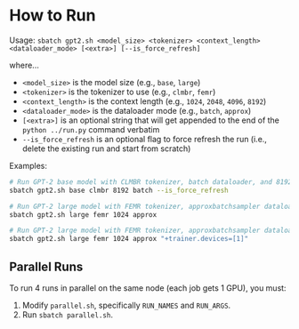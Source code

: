 # How to Run

Usage: `sbatch gpt2.sh <model_size> <tokenizer> <context_length> <dataloader_mode> [<extra>] [--is_force_refresh]`

where...
- `<model_size>` is the model size (e.g., `base`, `large`)
- `<tokenizer>` is the tokenizer to use (e.g., `clmbr`, `femr`)
- `<context_length>` is the context length (e.g., `1024`, `2048`, `4096`, `8192`)
- `<dataloader_mode>` is the dataloader mode (e.g., `batch`, `approx`)
- `[<extra>]` is an optional string that will get appended to the end of the `python ../run.py` command verbatim
- `--is_force_refresh` is an optional flag to force refresh the run (i.e., delete the existing run and start from scratch)

Examples:

```sh
# Run GPT-2 base model with CLMBR tokenizer, batch dataloader, and 8192 context length; force train from scratch and not resume prior run (even if exists)
sbatch gpt2.sh base clmbr 8192 batch --is_force_refresh

# Run GPT-2 large model with FEMR tokenizer, approxbatchsampler dataloader, and 1024 context length; resume prior run if exists
sbatch gpt2.sh large femr 1024 approx

# Run GPT-2 large model with FEMR tokenizer, approxbatchsampler dataloader, and 1024 context length; resume prior run if exists; overwrite the default device assignment to GPU 1
sbatch gpt2.sh large femr 1024 approx "+trainer.devices=[1]"
```

## Parallel Runs

To run 4 runs in parallel on the same node (each job gets 1 GPU), you must:

1. Modify `parallel.sh`, specifically `RUN_NAMES` and `RUN_ARGS`.
2. Run `sbatch parallel.sh`.